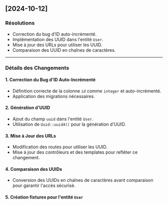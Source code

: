 ## [2024-10-12]

### Résolutions
- Correction du bug d'ID auto-incrémenté.
- Implémentation des UUID dans l'entité `User`.
- Mise à jour des URLs pour utiliser les UUID.
- Comparaison des UUID en chaînes de caractères.

---

### Détails des Changements

#### 1. Correction du Bug d'ID Auto-Incrémenté
- Définition correcte de la colonne `id` comme `integer` et auto-incrémenté.
- Application des migrations nécessaires.

#### 2. Génération d'UUID
- Ajout du champ `uuid` dans l'entité `User`.
- Utilisation de `Uuid::uuid4()` pour la génération d'UUID.

#### 3. Mise à Jour des URLs
- Modification des routes pour utiliser les UUID.
- Mise à jour des contrôleurs et des templates pour refléter ce changement.

#### 4. Comparaison des UUIDs
- Conversion des UUIDs en chaînes de caractères avant comparaison pour garantir l'accès sécurisé.

#### 5. Création fixtures pour l'entité ``User``

